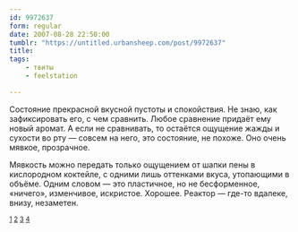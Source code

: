 ```yaml
---
id: 9972637
form: regular
date: 2007-08-28 22:50:00
tumblr: "https://untitled.urbansheep.com/post/9972637"
title:
tags:
    - твиты
    - feelstation

---
```


<p>Состояние прекрасной вкусной пустоты и спокойствия. Не знаю, как зафиксировать его, с чем сравнить. Любое сравнение придаёт ему новый аромат.  А если не сравнивать, то остаётся ощущение жажды и сухости во рту — совсем на него, это состояние, не похоже. Оно очень мявкое, прозрачное. </p>

<p>Мявкость можно передать только ощущением от шапки пены в кислородном коктейле, с одними лишь оттенками вкуса, утопающими в объёме. Одним словом — это пластичное, но  не бесформенное, «ничего», изменчивое, искристое. Хорошее. Реактор — где-то вдалеке, внизу, незаметен.</p>

<p><small><a href="http://twitter.com/urbansheep/statuses/233043362">1</a> <a href="http://twitter.com/urbansheep/statuses/233047002">2</a> <a href="http://twitter.com/urbansheep/statuses/233049992">3</a> <a href="http://twitter.com/urbansheep/statuses/233054922">4</a></small></p>


